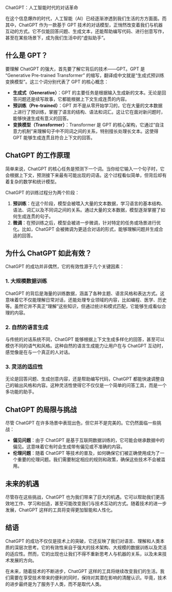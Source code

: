 ChatGPT：人工智能时代的对话革命

在这个信息爆炸的时代，人工智能（AI）已经逐渐渗透到我们生活的方方面面。而其中，ChatGPT 作为一款基于 GPT 技术的对话模型，正悄然改变着我们与机器互动的方式。它不仅能回答问题、生成文本，还能帮助编写代码、进行创意写作，甚至在某些场景下，成为我们生活中的“虚拟助手”。

## 什么是 GPT？

要理解 ChatGPT 的强大，首先要了解它背后的技术——GPT。GPT 是 “Generative Pre-trained Transformer” 的缩写，翻译成中文就是“生成式预训练变换模型”。这三个词分别代表了 GPT 的核心概念：

- **生成式（Generative）**：GPT 的主要任务是根据输入生成新的文本。无论是回答问题还是续写故事，它都能根据上下文生成连贯的内容。
- **预训练（Pre-trained）**：GPT 并不是从零开始学习的，它在大量的文本数据上进行了预训练，掌握了语言的结构、语法和词汇。这让它在面对新问题时，能够快速生成有意义的回答。
- **变换模型（Transformer）**：Transformer 是 GPT 的核心架构，它通过“自注意力机制”来理解句子中不同词之间的关系，特别擅长处理长文本。这使得 GPT 能够生成连贯且符合上下文的回答。

## ChatGPT 的工作原理

简单来说，ChatGPT 的核心任务是预测下一个词。当你给它输入一个句子时，它会根据上下文，预测接下来最有可能出现的词语。这个过程看似简单，但背后却有着复杂的数学和统计模型。

ChatGPT 的训练过程分为两个阶段：

1. **预训练**：在这个阶段，模型会被喂入大量的文本数据，学习语言的基本结构、语法、词汇以及不同词之间的关系。通过大量的文本数据，模型逐渐掌握了如何生成连贯的句子。
2. **微调**：在预训练之后，模型会被进一步微调，针对特定的任务或场景进行优化。比如，ChatGPT 会被微调为更适合对话的形式，能够理解问题并生成合适的回答。

## 为什么 ChatGPT 如此有效？

ChatGPT 的成功并非偶然，它的有效性源于几个关键因素：

### 1. 大规模数据训练

ChatGPT 的背后是海量的训练数据，涵盖了各种主题、语言风格和表达方式。这意味着它不仅能理解日常对话，还能处理专业领域的内容，比如编程、医学、历史等。虽然它并不真正“理解”这些知识，但通过统计和模式匹配，它能够生成看似合理的内容。

### 2. 自然的语言生成

与传统的对话系统不同，ChatGPT 能够根据上下文生成多样化的回答，甚至可以模仿不同的语气和风格。这种自然的语言生成能力让用户在与 ChatGPT 互动时，感觉像是在与一个真正的人对话。

### 3. 灵活的适应性

无论是回答问题、生成创意内容，还是帮助编写代码，ChatGPT 都能快速调整自己的输出风格和内容。这种灵活性使得它不仅仅是一个简单的问答工具，而是一个多功能的助手。

## ChatGPT 的局限与挑战

尽管 ChatGPT 在许多场景中表现出色，但它并不是完美的。它仍然面临一些挑战：

- **偏见问题**：由于 ChatGPT 是基于互联网数据训练的，它可能会继承数据中的偏见。这意味着它有时会生成带有偏见或不准确的内容。
- **伦理问题**：随着 ChatGPT 等技术的普及，如何确保它们被正确使用成为了一个重要的伦理问题。我们需要制定相应的规则和政策，确保这些技术不会被滥用。

## 未来的机遇

尽管存在这些挑战，ChatGPT 也为我们带来了巨大的机遇。它可以帮助我们更高效地工作、学习和创造，甚至可能改变我们与技术互动的方式。随着技术的进一步发展，ChatGPT 这样的工具将变得更加智能和人性化。

## 结语

ChatGPT 的成功不仅仅是技术上的突破，它还反映了我们对语言、理解和人类本质的深层次思考。它的有效性来自于强大的技术架构、大规模的数据训练以及灵活的适应性。然而，它的出现也让我们不得不重新思考人与机器的关系，以及未来技术发展的方向。

在未来，随着技术的不断进步，ChatGPT 这样的工具将继续改变我们的生活。我们需要在享受技术带来的便利的同时，保持对其潜在影响的清醒认识。毕竟，技术的进步最终是为了服务于人类，而不是取代人类。

